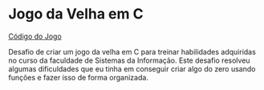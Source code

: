 # Jogo da Velha em C
[Código do Jogo](https://github.com/gusvasconcelos/TicTacToe/blob/main/main.c)


Desafio de criar um jogo da velha em C para treinar habilidades adquiridas no curso
da faculdade de Sistemas da Informação. Este desafio resolveu algumas dificuldades que 
eu tinha em conseguir criar algo do zero usando funções e fazer isso de forma organizada.
